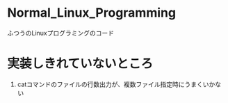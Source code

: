 # Normal_Linux_Programming
ふつうのLinuxプログラミングのコード
# 実装しきれていないところ
1. catコマンドのファイルの行数出力が、複数ファイル指定時にうまくいかない
